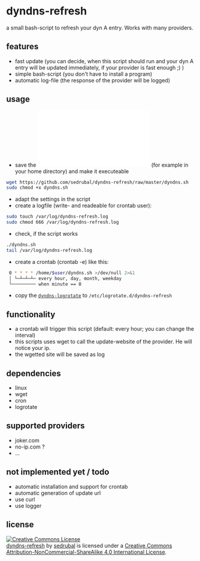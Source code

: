 dyndns-refresh
==============

a small bash-script to refresh your dyn A entry. Works with many providers.

features
--------

 - fast update (you can decide, when this script should run and your dyn A entry will be updated immediately, if your provider is fast enough ;) )
 - simple bash-script (you don't have to install a program)
 - automatic log-file (the response of the provider will be logged)

usage
-----

 - save the ![`dyndns-script`](dyndns.sh) (for example in your home directory) and make it executeable

```bash
wget https://github.com/sedrubal/dyndns-refresh/raw/master/dyndns.sh
sudo chmod +x dyndns.sh
```

 - adapt the settings in the script
 - create a logfile (write- and readeable for crontab user):

```bash
sudo touch /var/log/dyndns-refresh.log
sudo chmod 666 /var/log/dyndns-refresh.log
```
 - check, if the script works

```bash
./dyndns.sh
tail /var/log/dyndns-refresh.log
```

 - create a crontab (crontab -e) like this:

```bash
 0 * * * * /home/$user/dyndns.sh >/dev/null 2>&1
 │ └─┴─┴─┴─ every hour, day, month, weekday
 └───────── when minute == 0
```

 - copy the [`dyndns-logrotate`](dyndns-logrotate) to `/etc/logrotate.d/dyndns-refresh`

functionality
-------------

 - a crontab will trigger this script (default: every hour; you can change the interval)
 - this scripts uses wget to call the update-website of the provider. He will notice your ip.
 - the wgetted site will be saved as log

dependencies
------------

 - linux
 - wget
 - cron
 - logrotate

supported providers
-------------------

 - joker.com
 - no-ip.com ?
 - ...

not implemented yet / todo
--------------------------

 - automatic installation and support for crontab
 - automatic generation of update url
 - use curl
 - use logger

license
-------

<a rel="license" href="http://creativecommons.org/licenses/by-nc-sa/4.0/"><img alt="Creative Commons License" style="border-width:0" src="https://i.creativecommons.org/l/by-nc-sa/4.0/88x31.png" /></a>
<br/>
<span xmlns:dct="http://purl.org/dc/terms/" property="dct:title"><a href="https://github.com/sedrubal/dyndns-refresh">dyndns-refresh</a></span>
 by 
<a xmlns:cc="http://creativecommons.org/ns#" href="https://github.com/sedrubal/" property="cc:attributionName" rel="cc:attributionURL">sedrubal</a>
 is licensed under a 
<a rel="license" href="http://creativecommons.org/licenses/by-nc-sa/4.0/">Creative Commons Attribution-NonCommercial-ShareAlike 4.0 International License</a>.

